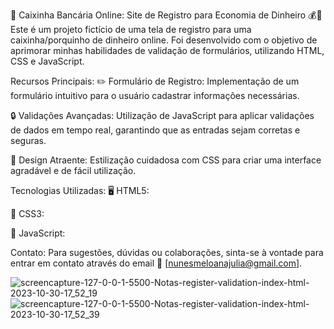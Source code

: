 💼 Caixinha Bancária Online: Site de Registro para Economia de Dinheiro 💰🐖
Este é um projeto fictício de uma tela de registro para uma caixinha/porquinho de dinheiro online. Foi desenvolvido com o objetivo de aprimorar minhas habilidades de validação de formulários, utilizando HTML, CSS e JavaScript.

Recursos Principais:
✏️ Formulário de Registro: Implementação de um formulário intuitivo para o usuário cadastrar informações necessárias.

🔒 Validações Avançadas: Utilização de JavaScript para aplicar validações de dados em tempo real, garantindo que as entradas sejam corretas e seguras.

🎨 Design Atraente: Estilização cuidadosa com CSS para criar uma interface agradável e de fácil utilização.

Tecnologias Utilizadas:
🖥️ HTML5:

🎨 CSS3:

🚀 JavaScript:

Contato:
Para sugestões, dúvidas ou colaborações, sinta-se à vontade para entrar em contato através do email 📧 [nunesmeloanajulia@gmail.com].

![screencapture-127-0-0-1-5500-Notas-register-validation-index-html-2023-10-30-17_52_19](https://github.com/eudirianaju/Form_CaixinhaOnline/assets/100884185/3b08a796-8fa8-4019-b7d2-04c31a33aed9)
![screencapture-127-0-0-1-5500-Notas-register-validation-index-html-2023-10-30-17_52_39](https://github.com/eudirianaju/Form_CaixinhaOnline/assets/100884185/f186d1bf-a140-439e-aaee-0028c7005ba5)


